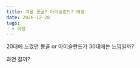 ```yaml
---
title: 겨울 몽골? 아이슬란드? 여행
date: 2026-12-28
tags:
  - 여행
---
```


20대에 느꼈던 몽골 or 아이슬란드가 30대에는 느낌일까?

과연 갈까?

